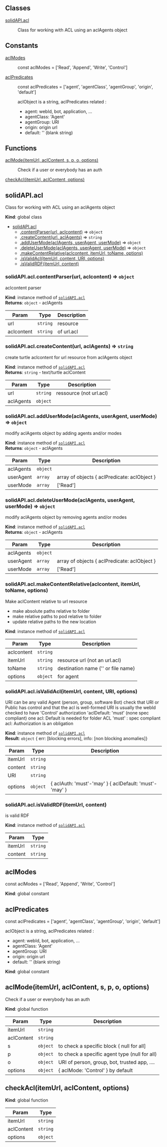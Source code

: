 ## Classes

<dl>
<dt><a href="#solidAPI.acl">solidAPI.acl</a></dt>
<dd><p>Class for working with ACL
using an aclAgents object</p>
</dd>
</dl>

## Constants

<dl>
<dt><a href="#aclModes">aclModes</a></dt>
<dd><p>const aclModes = [&#39;Read&#39;, &#39;Append&#39;, &#39;Write&#39;, &#39;Control&#39;]</p>
</dd>
<dt><a href="#aclPredicates">aclPredicates</a></dt>
<dd><p>const aclPredicates = [&#39;agent&#39;, &#39;agentClass&#39;, &#39;agentGroup&#39;, &#39;origin&#39;, &#39;default&#39;]</p>
<p>aclObject is a string, aclPredicates related :</p>
<ul>
<li>agent: webId, bot, application, ...</li>
<li>agentClass: &#39;Agent&#39;</li>
<li>agentGroup: URI</li>
<li>origin: origin url</li>
<li>default: &#39;&#39; (blank string)</li>
</ul>
</dd>
</dl>

## Functions

<dl>
<dt><a href="#aclMode">aclMode(itemUrl, aclContent, s, p, o, options)</a></dt>
<dd><p>Check if a user or everybody has an auth</p>
</dd>
<dt><a href="#checkAcl">checkAcl(itemUrl, aclContent, options)</a></dt>
<dd></dd>
</dl>

<a name="solidAPI.acl"></a>

## solidAPI.acl
Class for working with ACL
using an aclAgents object

**Kind**: global class  

* [solidAPI.acl](#solidAPI.acl)
    * [.contentParser(url, aclcontent)](#solidAPI.acl+contentParser) ⇒ <code>object</code>
    * [.createContent(url, aclAgents)](#solidAPI.acl+createContent) ⇒ <code>string</code>
    * [.addUserMode(aclAgents, userAgent, userMode)](#solidAPI.acl+addUserMode) ⇒ <code>object</code>
    * [.deleteUserMode(aclAgents, userAgent, userMode)](#solidAPI.acl+deleteUserMode) ⇒ <code>object</code>
    * [.makeContentRelative(aclcontent, itemUrl, toName, options)](#solidAPI.acl+makeContentRelative)
    * [.isValidAcl(itemUrl, content, URI, options)](#solidAPI.acl+isValidAcl)
    * [.isValidRDF(itemUrl, content)](#solidAPI.acl+isValidRDF)

<a name="solidAPI.acl+contentParser"></a>

### solidAPI.acl.contentParser(url, aclcontent) ⇒ <code>object</code>
aclcontent parser

**Kind**: instance method of [<code>solidAPI.acl</code>](#solidAPI.acl)  
**Returns**: <code>object</code> - aclAgents  

| Param | Type | Description |
| --- | --- | --- |
| url | <code>string</code> | resource |
| aclcontent | <code>string</code> | of url.acl |

<a name="solidAPI.acl+createContent"></a>

### solidAPI.acl.createContent(url, aclAgents) ⇒ <code>string</code>
create turtle aclcontent for url resource from aclAgents object

**Kind**: instance method of [<code>solidAPI.acl</code>](#solidAPI.acl)  
**Returns**: <code>string</code> - text/turtle aclContent  

| Param | Type | Description |
| --- | --- | --- |
| url | <code>string</code> | ressource (not url.acl) |
| aclAgents | <code>object</code> |  |

<a name="solidAPI.acl+addUserMode"></a>

### solidAPI.acl.addUserMode(aclAgents, userAgent, userMode) ⇒ <code>object</code>
modify aclAgents object by adding agents and/or modes

**Kind**: instance method of [<code>solidAPI.acl</code>](#solidAPI.acl)  
**Returns**: <code>object</code> - aclAgents  

| Param | Type | Description |
| --- | --- | --- |
| aclAgents | <code>object</code> |  |
| userAgent | <code>array</code> | array of objects { aclPredicate: aclObject } |
| userMode | <code>array</code> | ['Read'] |

<a name="solidAPI.acl+deleteUserMode"></a>

### solidAPI.acl.deleteUserMode(aclAgents, userAgent, userMode) ⇒ <code>object</code>
modify aclAgents object by removing agents and/or modes

**Kind**: instance method of [<code>solidAPI.acl</code>](#solidAPI.acl)  
**Returns**: <code>object</code> - aclAgents  

| Param | Type | Description |
| --- | --- | --- |
| aclAgents | <code>object</code> |  |
| userAgent | <code>array</code> | array of objects { aclPredicate: aclObject } |
| userMode | <code>array</code> | ['Read'] |

<a name="solidAPI.acl+makeContentRelative"></a>

### solidAPI.acl.makeContentRelative(aclcontent, itemUrl, toName, options)
Make aclContent relative to url resource
- make absolute paths relative to folder
- make relative paths to pod relative to folder
- update relative paths to the new location

**Kind**: instance method of [<code>solidAPI.acl</code>](#solidAPI.acl)  

| Param | Type | Description |
| --- | --- | --- |
| aclcontent | <code>string</code> |  |
| itemUrl | <code>string</code> | resource url (not an url.acl) |
| toName | <code>string</code> | destination name ('' or file name) |
| options | <code>object</code> | for agent |

<a name="solidAPI.acl+isValidAcl"></a>

### solidAPI.acl.isValidAcl(itemUrl, content, URI, options)
URI can be any valid Agent (person, group, software Bot)
check that URI or Public has control and that the acl is well-formed
URI is usually the webId checked to have 'Control' authorization
'aclDefault: 'must' (none spec compliant) one acl: Default is needed for folder ACL
'must' : spec compliant acl: Authorization is an obligation

**Kind**: instance method of [<code>solidAPI.acl</code>](#solidAPI.acl)  
**Result**: <code>object</code> { err: [blocking errors], info: [non blocking anomalies]}  

| Param | Type | Description |
| --- | --- | --- |
| itemUrl | <code>string</code> |  |
| content | <code>string</code> |  |
| URI | <code>string</code> |  |
| options | <code>object</code> | { aclAuth: 'must'-'may' } { aclDefault: 'must'-'may' } |

<a name="solidAPI.acl+isValidRDF"></a>

### solidAPI.acl.isValidRDF(itemUrl, content)
is valid RDF

**Kind**: instance method of [<code>solidAPI.acl</code>](#solidAPI.acl)  

| Param | Type |
| --- | --- |
| itemUrl | <code>string</code> | 
| content | <code>string</code> | 

<a name="aclModes"></a>

## aclModes
const aclModes = ['Read', 'Append', 'Write', 'Control']

**Kind**: global constant  
<a name="aclPredicates"></a>

## aclPredicates
const aclPredicates = ['agent', 'agentClass', 'agentGroup', 'origin', 'default']

aclObject is a string, aclPredicates related :
- agent: webId, bot, application, ...
- agentClass: 'Agent'
- agentGroup: URI
- origin: origin url
- default: '' (blank string)

**Kind**: global constant  
<a name="aclMode"></a>

## aclMode(itemUrl, aclContent, s, p, o, options)
Check if a user or everybody has an auth

**Kind**: global function  

| Param | Type | Description |
| --- | --- | --- |
| itemUrl | <code>string</code> |  |
| aclContent | <code>string</code> |  |
| s | <code>object</code> | to check a specific block ( null for all] |
| p | <code>object</code> | to check a specific agent type (null for all) |
| o | <code>object</code> | URI of person, group, bot, trusted app, .... |
| options | <code>object</code> | { aclMode: 'Control' } by default |

<a name="checkAcl"></a>

## checkAcl(itemUrl, aclContent, options)
**Kind**: global function  

| Param | Type |
| --- | --- |
| itemUrl | <code>string</code> | 
| aclContent | <code>string</code> | 
| options | <code>object</code> | 

